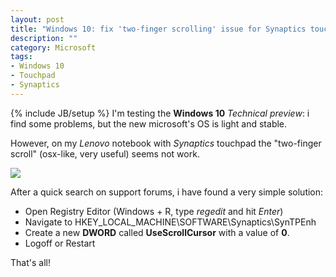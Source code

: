 ```yaml
---
layout: post
title: "Windows 10: fix 'two-finger scrolling' issue for Synaptics touchpads"
description: ""
category: Microsoft
tags: 
- Windows 10
- Touchpad
- Synaptics
---
```

{% include JB/setup %}
I'm testing the **Windows 10** *Technical preview*: i find some problems, but the new microsoft's OS is light and stable.

However, on my *Lenovo* notebook with *Synaptics* touchpad the "two-finger scroll" (osx-like, very useful) seems not work.

![](http://www.lenovo.com/images/gallery/main/lenovo-laptop-ideapad-z500-touch-closeup-touchpad-4.jpg)

<!-- more -->

After a quick search on support forums, i have found a very simple solution:

- Open Registry Editor (Windows + R, type *regedit* and hit *Enter*)
- Navigate to HKEY_LOCAL_MACHINE\SOFTWARE\Synaptics\SynTPEnh
- Create a new **DWORD** called **UseScrollCursor** with a value of **0**.
- Logoff or Restart

That's all!